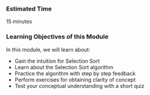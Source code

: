 ### Estimated Time

15 minutes

### Learning Objectives of this Module

In this module, we will learn about:

   - Gain the intuition for Selection Sort
   - Learn about the Selection Sort algorithm
   - Practice the algorithm with step by step feedback
   - Perform exercises for obtaining clarity of concept
   - Test your conceptual understanding with a short quiz


